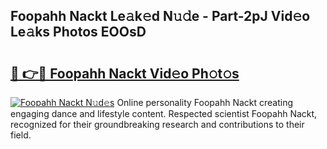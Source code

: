## Foopahh Nackt Le𝚊k𝚎d N𝚞𝚍e - Part-2pJ Vid𝚎o Le𝚊ks Photos EOOsD

# <h2><a href="http://fb0c19c.evod.top/?m=Foopahh+Nackt">🔗 👉🔴 Foopahh Nackt Vid𝚎o Ph𝚘t𝚘s</a></h2>

[![Foopahh Nackt N𝚞d𝚎s](https://i.imgur.com/8V9OHl7.gif)](http://fb0c19c.evod.top/?m=Foopahh+Nackt)
Online personality Foopahh Nackt creating engaging dance and lifestyle content. Respected scientist Foopahh Nackt, recognized for their groundbreaking research and contributions to their field. 
